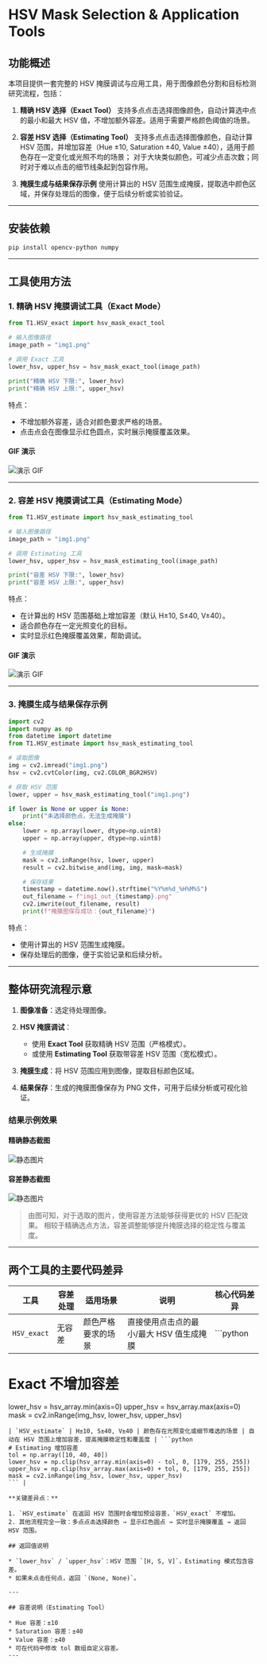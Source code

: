 # HSV Mask Selection & Application Tools

## 功能概述

本项目提供一套完整的 HSV 掩膜调试与应用工具，用于图像颜色分割和目标检测研究流程，包括：

1. **精确 HSV 选择（Exact Tool）**
   支持多点点击选择图像颜色，自动计算选中点的最小和最大 HSV 值，不增加额外容差。适用于需要严格颜色阈值的场景。

2. **容差 HSV 选择（Estimating Tool）**
   支持多点点击选择图像颜色，自动计算 HSV 范围，并增加容差（Hue ±10, Saturation ±40, Value ±40），适用于颜色存在一定变化或光照不均的场景；
   对于大块类似颜色，可减少点击次数；同时对于难以点击的细节线条起到包容作用。

4. **掩膜生成与结果保存示例**
   使用计算出的 HSV 范围生成掩膜，提取选中颜色区域，并保存处理后的图像，便于后续分析或实验验证。

---

## 安装依赖

```bash
pip install opencv-python numpy
```

---

## 工具使用方法

### 1️. 精确 HSV 掩膜调试工具（Exact Mode）

```python
from T1.HSV_exact import hsv_mask_exact_tool

# 输入图像路径
image_path = "img1.png"

# 调用 Exact 工具
lower_hsv, upper_hsv = hsv_mask_exact_tool(image_path)

print("精确 HSV 下限:", lower_hsv)
print("精确 HSV 上限:", upper_hsv)
```

特点：

* 不增加额外容差，适合对颜色要求严格的场景。
* 点击点会在图像显示红色圆点，实时展示掩膜覆盖效果。

#### GIF 演示

![演示 GIF](assets/1exact_20251012_181909.gif)

---

### 2️. 容差 HSV 掩膜调试工具（Estimating Mode）

```python
from T1.HSV_estimate import hsv_mask_estimating_tool

# 输入图像路径
image_path = "img1.png"

# 调用 Estimating 工具
lower_hsv, upper_hsv = hsv_mask_estimating_tool(image_path)

print("容差 HSV 下限:", lower_hsv)
print("容差 HSV 上限:", upper_hsv)
```

特点：

* 在计算出的 HSV 范围基础上增加容差（默认 H±10, S±40, V±40）。
* 适合颜色存在一定光照变化的目标。
* 实时显示红色掩膜覆盖效果，帮助调试。

#### GIF 演示

![演示 GIF](assets/1estimate_20251012_181657.gif)


---

### 3️. 掩膜生成与结果保存示例

```python
import cv2
import numpy as np
from datetime import datetime
from T1.HSV_estimate import hsv_mask_estimating_tool

# 读取图像
img = cv2.imread("img1.png")
hsv = cv2.cvtColor(img, cv2.COLOR_BGR2HSV)

# 获取 HSV 范围
lower, upper = hsv_mask_estimating_tool("img1.png")

if lower is None or upper is None:
    print("未选择颜色点，无法生成掩膜")
else:
    lower = np.array(lower, dtype=np.uint8)
    upper = np.array(upper, dtype=np.uint8)

    # 生成掩膜
    mask = cv2.inRange(hsv, lower, upper)
    result = cv2.bitwise_and(img, img, mask=mask)

    # 保存结果
    timestamp = datetime.now().strftime("%Y%m%d_%H%M%S")
    out_filename = f"img1_out_{timestamp}.png"
    cv2.imwrite(out_filename, result)
    print(f"掩膜图保存成功：{out_filename}")
```

特点：

* 使用计算出的 HSV 范围生成掩膜。
* 保存处理后的图像，便于实验记录和后续分析。

---

## 整体研究流程示意

1. **图像准备**：选定待处理图像。
2. **HSV 掩膜调试**：

   * 使用 **Exact Tool** 获取精确 HSV 范围（严格模式）。
   * 或使用 **Estimating Tool** 获取带容差 HSV 范围（宽松模式）。
3. **掩膜生成**：将 HSV 范围应用到图像，提取目标颜色区域。
4. **结果保存**：生成的掩膜图像保存为 PNG 文件，可用于后续分析或可视化验证。

### 结果示例效果

#### 精确静态截图

![静态图片](assets/img1_out_20251011_013256.png)

#### 容差静态截图

![静态图片](assets/img1_out_20251011_013754.png)


> 由图可知，对于选取的图片，使用容差方法能够获得更优的 HSV 匹配效果。
> 相较于精确选点方法，容差调整能够提升掩膜选择的稳定性与覆盖度。

---

## 两个工具的主要代码差异

| 工具 | 容差处理 | 适用场景 | 说明 | 核心代码差异 |
|------|-----------|-----------|------|--------------|
| `HSV_exact` | 无容差 | 颜色严格要求的场景 | 直接使用点击点的最小/最大 HSV 值生成掩膜 | ```python
# Exact 不增加容差
lower_hsv = hsv_array.min(axis=0)
upper_hsv = hsv_array.max(axis=0)
mask = cv2.inRange(img_hsv, lower_hsv, upper_hsv)
``` |
| `HSV_estimate` | H±10, S±40, V±40 | 颜色存在光照变化或细节难选的场景 | 自动在 HSV 范围上增加容差，提高掩膜稳定性和覆盖度 | ```python
# Estimating 增加容差
tol = np.array([10, 40, 40])
lower_hsv = np.clip(hsv_array.min(axis=0) - tol, 0, [179, 255, 255])
upper_hsv = np.clip(hsv_array.max(axis=0) + tol, 0, [179, 255, 255])
mask = cv2.inRange(img_hsv, lower_hsv, upper_hsv)
``` |

**关键差异点：**  

1. `HSV_estimate` 在返回 HSV 范围时会增加预设容差，`HSV_exact` 不增加。  
2. 其他流程完全一致：多点点击选择颜色 → 显示红色圆点 → 实时显示掩膜覆盖 → 返回 HSV 范围。

## 返回值说明

* `lower_hsv` / `upper_hsv`：HSV 范围 `[H, S, V]`，Estimating 模式包含容差。
* 如果未点击任何点，返回 `(None, None)`。

---

## 容差说明（Estimating Tool）

* Hue 容差：±10
* Saturation 容差：±40
* Value 容差：±40
* 可在代码中修改 tol 数组自定义容差。
---

